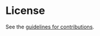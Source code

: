 # License

See the
[guidelines for contributions](https://github.com/emanjon/tls-super-jumbo-record-limit/blob/main/CONTRIBUTING.md).
